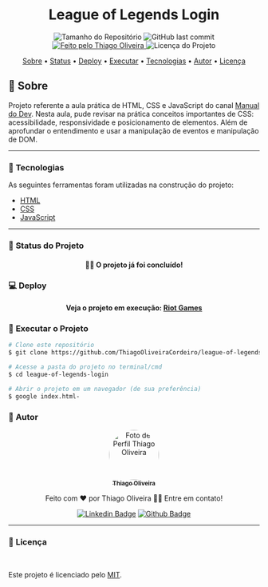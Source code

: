 <h1 align="center">League of Legends Login </h1>
<!-- <img alt="Proffy" src="./github/banner.png"> -->
<p align="center">
  <img alt="Tamanho do Repositório" src="https://img.shields.io/github/repo-size/ThiagoOliveiraCordeiro/league-of-legends-login?style=for-the-badge">
  <img alt="GitHub last commit" src="https://img.shields.io/github/last-commit/ThiagoOliveiraCordeiro/league-of-legends-login?style=for-the-badge">
  <a href="https://github.com/ThiagoOliveiraCordeiro">
    <img alt="Feito pelo Thiago Oliveira" src="https://img.shields.io/badge/feito%20por-Thiago Oliveira-%237519C1?style=for-the-badge">
  </a>
  <img alt="Licença do Projeto" src="https://img.shields.io/cocoapods/l/m?style=for-the-badge"/>
<p>

<p align="center">
 <a href="#bookmark_tabs-sobre">Sobre</a> •
 <a href="#triangular_ruler-status-do-projeto">Status</a> •
<a href="#computer-deploy">Deploy</a> •
 <a href="#dvd-executar-o-projeto">Executar</a> •
 <a href="#hammer-tecnologias">Tecnologias</a> •
 <a href="#boy-autor">Autor</a> •
 <a href="#page_facing_up-licença">Licença</a>
</p>

## :bookmark_tabs: Sobre

Projeto referente a aula prática de HTML, CSS e JavaScript do canal [Manual do Dev](https://www.youtube.com/c/ManualdoDev). Nesta aula, pude revisar na prática conceitos importantes de CSS: acessibilidade, responsividade e posicionamento de elementos. Além de aprofundar o entendimento e usar a manipulação de eventos e manipulação de DOM. 

---
### :hammer: **Tecnologias**

As seguintes ferramentas foram utilizadas na construção do projeto:

- [HTML](https://developer.mozilla.org/pt-BR/docs/Web/HTML)
- [CSS](https://developer.mozilla.org/pt-BR/docs/Web/CSS)
- [JavaScript](https://www.javascript.com/)

---
### :triangular_ruler: **Status do Projeto**

<h4 align="center"> 
	👨‍🏫 O projeto já foi concluído!
</h4>

### :computer: Deploy

<h4 align="center"> 
	Veja o projeto em execução: <a href="https://thiagooliveiracordeiro.github.io/league-of-legends-login/"> Riot Games</a>
</h4>

### :dvd: **Executar o Projeto**

```bash
# Clone este repositório
$ git clone https://github.com/ThiagoOliveiraCordeiro/league-of-legends-login.git

# Acesse a pasta do projeto no terminal/cmd
$ cd league-of-legends-login

# Abrir o projeto em um navegador (de sua preferência)
$ google index.html-
```

### :boy: **Autor**

<div align="center">
<a href="https://github.com/ThiagoOliveiraCordeiro">
 <img style="border-radius: 50%;" src="https://avatars.githubusercontent.com/u/59898828?s=400&u=5fe84d654a8162d448d5743f9e8eb3506f20102c&v=4" width="100px;" alt="Foto de Perfil Thiago Oliveira"/>
 <br />
 <sub><b>Thiago Oliveira</b></sub></a>

Feito com ❤️ por Thiago Oliveira 👋🏽 Entre em contato!

[![Linkedin Badge](https://img.shields.io/badge/-Thiago_Oliveira-blue?style=flat-square&logo=Linkedin&logoColor=white&link=https://www.linkedin.com/in/thiago-de-oliveira-cordeiro-32562b1b6/)](https://www.linkedin.com/in/thiago-de-oliveira-cordeiro-32562b1b6/)
[![Github Badge](https://img.shields.io/badge/-Thiago_Oliveira-000?style=flat-square&logo=Github&logoColor=white&link=https://github.com/ThiagoOliveiraCordeiro)](https://github.com/ThiagoOliveiraCordeiro)
</div>

---
### :page_facing_up: **Licença**

<br />

Este projeto é licenciado pelo [MIT](./LICENSE).
